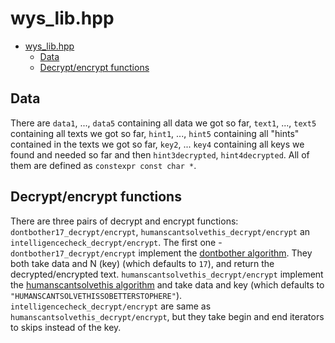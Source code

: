 # wys_lib.hpp

- [wys\_lib.hpp](#wys_libhpp)
	- [Data](#data)
	- [Decrypt/encrypt functions](#decryptencrypt-functions)

## Data

There are `data1`, ..., `data5` containing all data we got so far, `text1`, ..., `text5` containing all texts we got so far, `hint1`, ..., `hint5` containing all "hints" contained in the texts we got so far, `key2`, ... `key4` containing all keys we found and needed so far and then `hint3decrypted`, `hint4decrypted`. All of them are defined as `constexpr const char *`.

## Decrypt/encrypt functions

There are three pairs of decrypt and encrypt functions: `dontbother17_decrypt/encrypt`, `humanscantsolvethis_decrypt/encrypt` an `intelligencecheck_decrypt/encrypt`. The first one - `dontbother17_decrypt/encrypt` implement the [dontbother algorithm](solutions.md#level-1). They both take data and N (key) (which defaults to `17`), and return the decrypted/encrypted text. `humanscantsolvethis_decrypt/encrypt` implement the [humanscantsolvethis algorithm](solutions.md#level-2) and take data and key (which defaults to `"HUMANSCANTSOLVETHISSOBETTERSTOPHERE"`). `intelligencecheck_decrypt/encrypt` are same as `humanscantsolvethis_decrypt/encrypt`, but they take begin and end iterators to  skips instead of the key.
